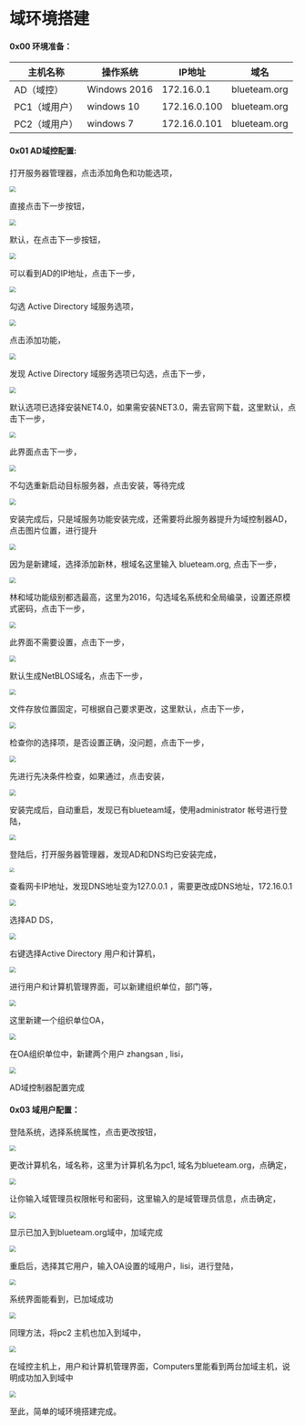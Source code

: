 



#                                                                域环境搭建



#### 0x00 环境准备：

| 主机名称      | 操作系统     | IP地址       | 域名         |
| ------------- | ------------ | ------------ | ------------ |
| AD（域控）    | Windows 2016 | 172.16.0.1   | blueteam.org |
| PC1（域用户） | windows 10   | 172.16.0.100 | blueteam.org |
| PC2（域用户） | windows 7    | 172.16.0.101 | blueteam.org |



#### 0x01 AD域控配置:

打开服务器管理器，点击添加角色和功能选项，

<img src="https://github.com/ven0m01/lab/raw/master/image/Domain environment/AD1.png" style="zoom: 67%;" />



直接点击下一步按钮，

<img src="https://github.com/ven0m01/lab/raw/master/image/Domain environment/AD2.png" style="zoom: 67%;" />



默认，在点击下一步按钮，

<img src="https://github.com/ven0m01/lab/raw/master/image/Domain environment/AD3.png" style="zoom: 67%;" />



可以看到AD的IP地址，点击下一步，

<img src="https://github.com/ven0m01/lab/raw/master/image/Domain environment/AD4.png" style="zoom: 67%;" />



勾选 Active Directory 域服务选项，

<img src="https://github.com/ven0m01/lab/raw/master/image/Domain environment/AD5.png" style="zoom: 67%;" />



点击添加功能，

<img src="https://github.com/ven0m01/lab/raw/master/image/Domain environment/AD6.png" style="zoom: 67%;" />



发现 Active Directory 域服务选项已勾选，点击下一步，

<img src="https://github.com/ven0m01/lab/raw/master/image/Domain environment/AD7.png" style="zoom: 67%;" />



默认选项已选择安装NET4.0，如果需安装NET3.0，需去官网下载，这里默认，点击下一步，

<img src="https://github.com/ven0m01/lab/raw/master/image/Domain environment/AD8.png" style="zoom: 67%;" />



此界面点击下一步，

<img src="https://github.com/ven0m01/lab/raw/master/image/Domain environment/AD9.png" style="zoom: 67%;" />



不勾选重新启动目标服务器，点击安装，等待完成

<img src="https://github.com/ven0m01/lab/raw/master/image/Domain environment/AD10.png" style="zoom: 67%;" />



安装完成后，只是域服务功能安装完成，还需要将此服务器提升为域控制器AD，点击图片位置，进行提升

<img src="https://github.com/ven0m01/lab/raw/master/image/Domain%20environment/AD11.jpg" style="zoom: 67%;" />

因为是新建域，选择添加新林，根域名这里输入 blueteam.org, 点击下一步，



<img src="https://github.com/ven0m01/lab/raw/master/image/Domain%20environment/AD12.png" style="zoom: 67%;" />



林和域功能级别都选最高，这里为2016，勾选域名系统和全局编录，设置还原模式密码，点击下一步，

<img src="https://github.com/ven0m01/lab/raw/master/image/Domain environment/AD13.png" style="zoom: 67%;" />



此界面不需要设置，点击下一步，

<img src="https://github.com/ven0m01/lab/raw/master/image/Domain environment/AD14.png" style="zoom: 67%;" />



默认生成NetBLOS域名，点击下一步，

<img src="https://github.com/ven0m01/lab/raw/master/image/Domain environment/AD15.png" style="zoom: 67%;" />



文件存放位置固定，可根据自己要求更改，这里默认，点击下一步，

<img src="https://github.com/ven0m01/lab/raw/master/image/Domain environment/AD16.png" style="zoom: 67%;" />



检查你的选择项，是否设置正确，没问题，点击下一步，

<img src="https://github.com/ven0m01/lab/raw/master/image/Domain environment/AD17.png" style="zoom: 67%;" />



先进行先决条件检查，如果通过，点击安装，

<img src="https://github.com/ven0m01/lab/raw/master/image/Domain environment/AD18.png" style="zoom: 67%;" />



安装完成后，自动重启，发现已有blueteam域，使用administrator 帐号进行登陆，

<img src="https://github.com/ven0m01/lab/raw/master/image/Domain environment/AD19.png" style="zoom: 67%;" />



登陆后，打开服务器管理器，发现AD和DNS均已安装完成，

<img src="https://github.com/ven0m01/lab/raw/master/image/Domain environment/AD20.png" style="zoom: 50%;" />



查看网卡IP地址，发现DNS地址变为127.0.0.1 ，需要更改成DNS地址，172.16.0.1



<img src="https://github.com/ven0m01/lab/raw/master/image/Domain environment/AD21.png" style="zoom: 67%;" />



选择AD DS，

<img src="https://github.com/ven0m01/lab/raw/master/image/Domain environment/AD22.png" style="zoom: 67%;" />



右键选择Active Directory 用户和计算机，

<img src="https://github.com/ven0m01/lab/raw/master/image/Domain environment/AD23.png" style="zoom: 67%;" />



进行用户和计算机管理界面，可以新建组织单位，部门等，

<img src="https://github.com/ven0m01/lab/raw/master/image/Domain environment/AD24.png" style="zoom: 67%;" />



 这里新建一个组织单位OA，

<img src="https://github.com/ven0m01/lab/raw/master/image/Domain environment/AD25.png" style="zoom: 67%;" />



在OA组织单位中，新建两个用户 zhangsan , lisi，

<img src="https://github.com/ven0m01/lab/raw/master/image/Domain environment/AD26.png" style="zoom: 67%;" />



AD域控制器配置完成



#### 0x03 域用户配置：

登陆系统，选择系统属性，点击更改按钮，



<img src="https://github.com/ven0m01/lab/raw/master/image/Domain environment/PC1-1.png" style="zoom: 67%;" />

更改计算机名，域名称，这里为计算机名为pc1, 域名为blueteam.org，点确定，



<img src="https://github.com/ven0m01/lab/raw/master/image/Domain environment/PC1-2.png" style="zoom: 67%;" />



让你输入域管理员权限帐号和密码，这里输入的是域管理员信息，点击确定，



<img src="https://github.com/ven0m01/lab/raw/master/image/Domain%20environment/PC1-3.png" style="zoom: 67%;" />



显示已加入到blueteam.org域中，加域完成

<img src="https://github.com/ven0m01/lab/raw/master/image/Domain environment/PC1-4.png" style="zoom: 67%;" />



重启后，选择其它用户，输入OA设置的域用户，lisi，进行登陆，



<img src="https://github.com/ven0m01/lab/raw/master/image/Domain environment/PC1-5.png" style="zoom: 67%;" />



系统界面能看到，已加域成功

<img src="https://github.com/ven0m01/lab/raw/master/image/Domain environment/PC1-6.png" style="zoom: 67%;" />



同理方法，将pc2 主机也加入到域中，



<img src="https://github.com/ven0m01/lab/raw/master/image/Domain environment/PC2-1.png" style="zoom: 67%;" />



在域控主机上，用户和计算机管理界面，Computers里能看到两台加域主机，说明成功加入到域中



<img src="https://github.com/ven0m01/lab/raw/master/image/Domain environment/PC1-7.png" style="zoom: 67%;" />



至此，简单的域环境搭建完成。